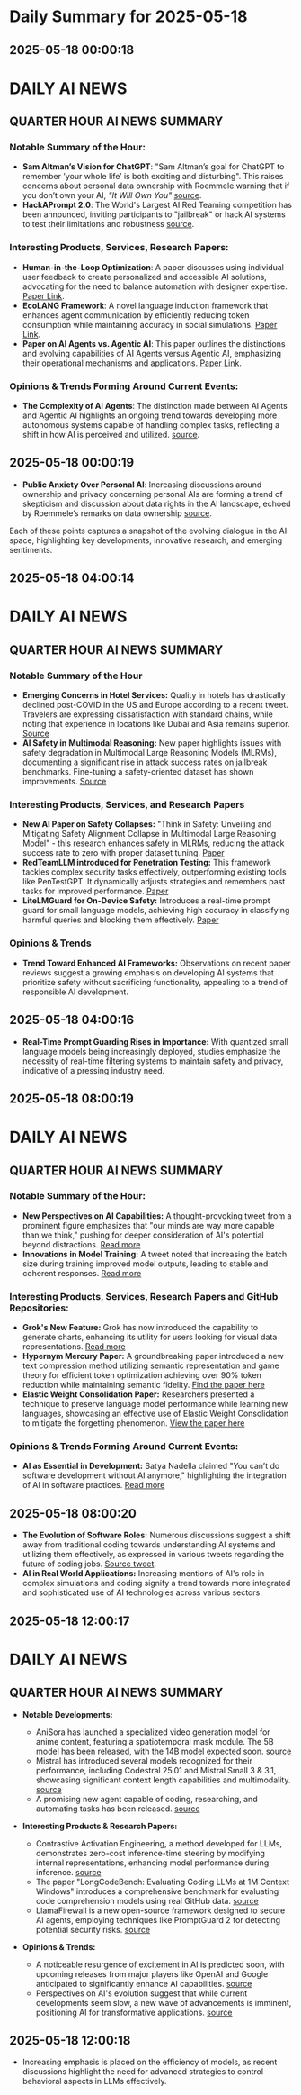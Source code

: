 # Daily Summary for 2025-05-18

## 2025-05-18 00:00:18

# DAILY AI NEWS

## QUARTER HOUR AI NEWS SUMMARY

### Notable Summary of the Hour:
- **Sam Altman’s Vision for ChatGPT**: "Sam Altman’s goal for ChatGPT to remember 'your whole life’ is both exciting and disturbing". This raises concerns about personal data ownership with Roemmele warning that if you don’t own your AI, *"It Will Own You"* [source](https://x.com/i/web/status/1923885087604736258).
- **HackAPrompt 2.0**: The World's Largest AI Red Teaming competition has been announced, inviting participants to "jailbreak" or hack AI systems to test their limitations and robustness [source](https://x.com/i/web/status/1923886937011609836).

### Interesting Products, Services, Research Papers:
- **Human-in-the-Loop Optimization**: A paper discusses using individual user feedback to create personalized and accessible AI solutions, advocating for the need to balance automation with designer expertise. [Paper Link](https://x.com/i/web/status/1923875930625503398).
- **EcoLANG Framework**: A novel language induction framework that enhances agent communication by efficiently reducing token consumption while maintaining accuracy in social simulations. [Paper Link](https://x.com/i/web/status/1923845479982563555).
- **Paper on AI Agents vs. Agentic AI**: This paper outlines the distinctions and evolving capabilities of AI Agents versus Agentic AI, emphasizing their operational mechanisms and applications. [Paper Link](https://x.com/i/web/status/1923836443123908902).

### Opinions & Trends Forming Around Current Events:
- **The Complexity of AI Agents**: The distinction made between AI Agents and Agentic AI highlights an ongoing trend towards developing more autonomous systems capable of handling complex tasks, reflecting a shift in how AI is perceived and utilized. [source](https://x.com/i/web/status/1923836443123908902).

## 2025-05-18 00:00:19

- **Public Anxiety Over Personal AI**: Increasing discussions around ownership and privacy concerning personal AIs are forming a trend of skepticism and discussion about data rights in the AI landscape, echoed by Roemmele’s remarks on data ownership [source](https://x.com/i/web/status/1923885087604736258).

Each of these points captures a snapshot of the evolving dialogue in the AI space, highlighting key developments, innovative research, and emerging sentiments.

## 2025-05-18 04:00:14

# DAILY AI NEWS

## QUARTER HOUR AI NEWS SUMMARY

### Notable Summary of the Hour
- **Emerging Concerns in Hotel Services:** Quality in hotels has drastically declined post-COVID in the US and Europe according to a recent tweet. Travelers are expressing dissatisfaction with standard chains, while noting that experience in locations like Dubai and Asia remains superior. [Source](https://x.com/i/web/status/1923947417537233007)
- **AI Safety in Multimodal Reasoning:** New paper highlights issues with safety degradation in Multimodal Large Reasoning Models (MLRMs), documenting a significant rise in attack success rates on jailbreak benchmarks. Fine-tuning a safety-oriented dataset has shown improvements. [Source](https://x.com/i/web/status/1923942117031735739)  

### Interesting Products, Services, and Research Papers
- **New AI Paper on Safety Collapses:** "Think in Safety: Unveiling and Mitigating Safety Alignment Collapse in Multimodal Large Reasoning Model" - this research enhances safety in MLRMs, reducing the attack success rate to zero with proper dataset tuning. [Paper](https://x.com/i/web/status/1923942117031735739)
- **RedTeamLLM introduced for Penetration Testing:** This framework tackles complex security tasks effectively, outperforming existing tools like PenTestGPT. It dynamically adjusts strategies and remembers past tasks for improved performance. [Paper](https://x.com/i/web/status/1923922739267764406)
- **LiteLMGuard for On-Device Safety:** Introduces a real-time prompt guard for small language models, achieving high accuracy in classifying harmful queries and blocking them effectively. [Paper](https://x.com/i/web/status/1923891533851525289)

### Opinions & Trends
- **Trend Toward Enhanced AI Frameworks:** Observations on recent paper reviews suggest a growing emphasis on developing AI systems that prioritize safety without sacrificing functionality, appealing to a trend of responsible AI development.

## 2025-05-18 04:00:16

- **Real-Time Prompt Guarding Rises in Importance:** With quantized small language models being increasingly deployed, studies emphasize the necessity of real-time filtering systems to maintain safety and privacy, indicative of a pressing industry need.

## 2025-05-18 08:00:19

# DAILY AI NEWS

## QUARTER HOUR AI NEWS SUMMARY

### Notable Summary of the Hour:
- **New Perspectives on AI Capabilities:** A thought-provoking tweet from a prominent figure emphasizes that "our minds are way more capable than we think," pushing for deeper consideration of AI's potential beyond distractions. [Read more](https://x.com/i/web/status/1924008771514167715)
- **Innovations in Model Training:** A tweet noted that increasing the batch size during training improved model outputs, leading to stable and coherent responses. [Read more](https://x.com/i/web/status/1924007173992145351)

### Interesting Products, Services, Research Papers and GitHub Repositories:
- **Grok's New Feature:** Grok has now introduced the capability to generate charts, enhancing its utility for users looking for visual data representations. [Read more](https://x.com/i/web/status/1924002766566936760)
- **Hypernym Mercury Paper:** A groundbreaking paper introduced a new text compression method utilizing semantic representation and game theory for efficient token optimization achieving over 90% token reduction while maintaining semantic fidelity. [Find the paper here](https://x.com/i/web/status/1924005534535123090)
- **Elastic Weight Consolidation Paper:** Researchers presented a technique to preserve language model performance while learning new languages, showcasing an effective use of Elastic Weight Consolidation to mitigate the forgetting phenomenon. [View the paper here](https://x.com/i/web/status/1923997985345556606)

### Opinions & Trends Forming Around Current Events:
- **AI as Essential in Development:** Satya Nadella claimed "You can’t do software development without AI anymore," highlighting the integration of AI in software practices. [Read more](https://x.com/i/web/status/1924005253717856371)

## 2025-05-18 08:00:20

- **The Evolution of Software Roles:** Numerous discussions suggest a shift away from traditional coding towards understanding AI systems and utilizing them effectively, as expressed in various tweets regarding the future of coding jobs. [Source tweet](https://x.com/i/web/status/1923961414802342200). 
- **AI in Real World Applications:** Increasing mentions of AI's role in complex simulations and coding signify a trend towards more integrated and sophisticated use of AI technologies across various sectors.

## 2025-05-18 12:00:17

# DAILY AI NEWS

## QUARTER HOUR AI NEWS SUMMARY

- **Notable Developments:**  
  - AniSora has launched a specialized video generation model for anime content, featuring a spatiotemporal mask module. The 5B model has been released, with the 14B model expected soon. [source](https://x.com/i/web/status/1924072244181176766)
  - Mistral has introduced several models recognized for their performance, including Codestral 25.01 and Mistral Small 3 & 3.1, showcasing significant context length capabilities and multimodality. [source](https://x.com/i/web/status/1924067514662760751)  
  - A promising new agent capable of coding, researching, and automating tasks has been released. [source](https://x.com/i/web/status/1924051807850160568)
  
- **Interesting Products & Research Papers:**  
  - Contrastive Activation Engineering, a method developed for LLMs, demonstrates zero-cost inference-time steering by modifying internal representations, enhancing model performance during inference. [source](https://x.com/i/web/status/1924068197679911120)
  - The paper "LongCodeBench: Evaluating Coding LLMs at 1M Context Windows" introduces a comprehensive benchmark for evaluating code comprehension models using real GitHub data. [source](https://x.com/i/web/status/1924036991902998886)
  - LlamaFirewall is a new open-source framework designed to secure AI agents, employing techniques like PromptGuard 2 for detecting potential security risks. [source](https://x.com/i/web/status/1924021640779706428)
  
- **Opinions & Trends:**  
  - A noticeable resurgence of excitement in AI is predicted soon, with upcoming releases from major players like OpenAI and Google anticipated to significantly enhance AI capabilities. [source](https://x.com/i/web/status/1924062501295038643)
  - Perspectives on AI's evolution suggest that while current developments seem slow, a new wave of advancements is imminent, positioning AI for transformative applications. [source](https://x.com/i/web/status/1924033468591428060)

## 2025-05-18 12:00:18

- Increasing emphasis is placed on the efficiency of models, as recent discussions highlight the need for advanced strategies to control behavioral aspects in LLMs effectively.

